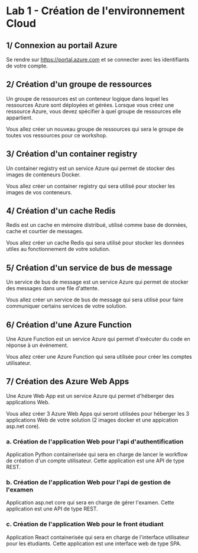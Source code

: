 # Lab 1 - Création de l'environnement Cloud

## 1/ Connexion au portail Azure
Se rendre sur https://portal.azure.com et se connecter avec les identifiants de votre compte.

## 2/ Création d'un groupe de ressources
Un groupe de ressources est un conteneur logique dans lequel les ressources Azure sont déployées et gérées. Lorsque vous créez une ressource Azure, vous devez spécifier à quel groupe de ressources elle appartient. 

Vous allez créer un nouveau groupe de ressources qui sera le groupe de toutes vos ressources pour ce workshop.

## 3/ Création d'un container registry
Un container registry est un service Azure qui permet de stocker des images de conteneurs Docker. 

Vous allez créer un container registry qui sera utilisé pour stocker les images de vos conteneurs.

## 4/ Création d'un cache Redis
Redis est un cache en mémoire distribué, utilisé comme base de données, cache et courtier de messages.

Vous allez créer un cache Redis qui sera utilisé pour stocker les données utiles au fonctionnement de votre solution.

## 5/ Création d'un service de bus de message
Un service de bus de message est un service Azure qui permet de stocker des messages dans une file d'attente.

Vous allez créer un service de bus de message qui sera utilisé pour faire communiquer certains services de votre solution.

## 6/ Création d'une Azure Function
Une Azure Function est un service Azure qui permet d'exécuter du code en réponse à un événement.

Vous allez créer une Azure Function qui sera utilisée pour créer les comptes utilisateur.

## 7/ Création des Azure Web Apps
Une Azure Web App est un service Azure qui permet d'héberger des applications Web.

Vous allez créer 3 Azure Web Apps qui seront utilisées pour héberger les 3 applications Web de votre solution (2 images docker et une appication asp.net core).

### a. Création de l'application Web pour l'api d'authentification
Application Python containerisée qui sera en charge de lancer le workflow de création d'un compte utilisateur. Cette application est une API de type REST.

### b. Création de l'application Web pour l'api de gestion de l'examen
Application asp.net core qui sera en charge de gérer l'examen. Cette application est une API de type REST.

### c. Création de l'application Web pour le front étudiant
Application React containerisée qui sera en charge de l'interface utilisateur pour les étudiants. Cette application est une interface web de type SPA.